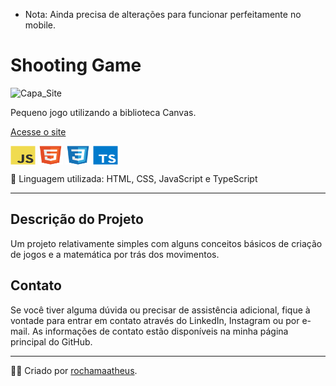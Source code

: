 - Nota: Ainda precisa de alterações para funcionar perfeitamente no mobile.

# Shooting Game

![Capa_Site](https://i.imgur.com/QvmOqST.png)

Pequeno jogo utilizando a biblioteca Canvas.

[Acesse o site](https://rochamaatheus.github.io/ShootingGameTS/)

<div>
<img align="center" alt="Rocha-JavaScript" height="30" width="40" src="https://raw.githubusercontent.com/devicons/devicon/master/icons/javascript/javascript-original.svg">
<img align="center" alt="Rocha-HTML" height="30" width="40" src="https://github.com/devicons/devicon/blob/master/icons/html5/html5-original.svg">
<img align="center" alt="Rocha-CSS" height="30" width="40" src="https://github.com/devicons/devicon/blob/master/icons/css3/css3-original.svg">
<img align="center" alt="Rocha-TypeScript" height="30" width="40" src="https://github.com/devicons/devicon/blob/master/icons/typescript/typescript-original.svg">
</div>

🚀 Linguagem utilizada: HTML, CSS, JavaScript e TypeScript

---

## Descrição do Projeto

Um projeto relativamente simples com alguns conceitos básicos de criação de jogos e a matemática por trás dos movimentos.

## Contato

Se você tiver alguma dúvida ou precisar de assistência adicional, fique à vontade para entrar em contato através do LinkedIn, Instagram ou por e-mail. As informações de contato estão disponíveis na minha página principal do GitHub.

---

👨‍💻 Criado por [rochamaatheus](https://github.com/rochamaatheus).
